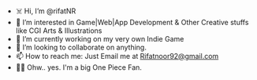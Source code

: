 - ☠️ Hi, I’m @rifatNR
- 👀 I’m interested in Game|Web|App Development & Other Creative stuffs like CGI Arts & Illustrations
- 🌱 I’m currently working on my very own Indie Game
- 💞️ I’m looking to collaborate on anything.
- 📫 How to reach me: Just Email me at Rifatnoor92@gmail.com
- 🏴‍☠️ Ohw.. yes. I'm a big One Piece Fan.

<!---
rifatNR/rifatNR is a ✨ special ✨ repository because its `README.md` (this file) appears on your GitHub profile.
You can click the Preview link to take a look at your changes.
--->
